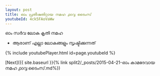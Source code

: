 ```yaml
---
layout: post
title: ഓം പ്രതീഷതിറ്റായ നമഹ ൧൦൮ ടൈംസ്
youtubeId: 4ck5FAoVaWw
---
```

 
 
 ഓം സർവ ലോക കൃതി നമഹ 
 
 -  ആരാണ് എല്ലാ ലോകങ്ങളും സൃഷ്ടിക്കുന്നത് 
 
  
 
  
 
 
 
 
 
 


{% include youtubePlayer.html id=page.youtubeId %}
 
[Next]({{ site.baseurl }}{% link  split2/_posts/2015-04-21-ഓം കാമദേവായ നമഹ ൧൦൮ ടൈംസ്.md%})
 
